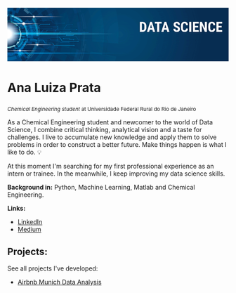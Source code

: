 <p align="center">
  <img src="banner.png" >
</p>

# Ana Luiza Prata
<sub>*Chemical Engineering student* at Universidade Federal Rural do Rio de Janeiro</sub>

As a Chemical Engineering student and newcomer to the world of Data Science, I combine critical thinking, analytical vision and a taste for challenges. I live to accumulate new knowledge and apply them to solve problems in order to construct a better future. Make things happen is what I like to do. :bulb:

At this moment I'm searching for my first professional experience as an intern or trainee. In the meanwhile, I keep improving my data science skills.

**Background in:** Python, Machine Learning, Matlab and Chemical Engineering.

**Links:**
* [LinkedIn](https://www.linkedin.com/in/analuizaprata/)
* [Medium](https://medium.com/@analuaprata)


## Projects:
See all projects I've developed:

- [Airbnb Munich Data Analysis](https://github.com/anaprataa/portfolio/blob/main/Dados%20do%20Airbnb%20-%20Munique/analise_dados_airbnb_munique.ipynb)
